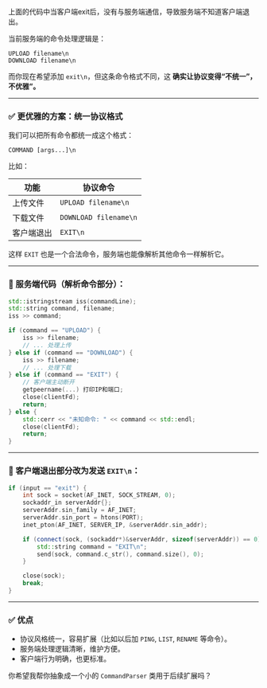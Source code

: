 上面的代码中当客户端exit后，没有与服务端通信，导致服务端不知道客户端退出。

当前服务端的命令处理逻辑是：

```
UPLOAD filename\n
DOWNLOAD filename\n
```

而你现在希望添加 `exit\n`，但这条命令格式不同，这 **确实让协议变得“不统一”，不优雅”。**

---

### ✅ 更优雅的方案：**统一协议格式**

我们可以把所有命令都统一成这个格式：

```
COMMAND [args...]\n
```

比如：

| 功能    | 协议命令                  |
| ----- | --------------------- |
| 上传文件  | `UPLOAD filename\n`   |
| 下载文件  | `DOWNLOAD filename\n` |
| 客户端退出 | `EXIT\n`              |

这样 `EXIT` 也是一个合法命令，服务端也能像解析其他命令一样解析它。

---

### 🔧 服务端代码（解析命令部分）：

```cpp
std::istringstream iss(commandLine);
std::string command, filename;
iss >> command;

if (command == "UPLOAD") {
    iss >> filename;
    // ... 处理上传
} else if (command == "DOWNLOAD") {
    iss >> filename;
    // ... 处理下载
} else if (command == "EXIT") {
    // 客户端主动断开
    getpeername(...) 打印IP和端口;
    close(clientFd);
    return;
} else {
    std::cerr << "未知命令: " << command << std::endl;
    close(clientFd);
    return;
}
```

---

### 🔧 客户端退出部分改为发送 `EXIT\n`：

```cpp
if (input == "exit") {
    int sock = socket(AF_INET, SOCK_STREAM, 0);
    sockaddr_in serverAddr{};
    serverAddr.sin_family = AF_INET;
    serverAddr.sin_port = htons(PORT);
    inet_pton(AF_INET, SERVER_IP, &serverAddr.sin_addr);

    if (connect(sock, (sockaddr*)&serverAddr, sizeof(serverAddr)) == 0) {
        std::string command = "EXIT\n";
        send(sock, command.c_str(), command.size(), 0);
    }

    close(sock);
    break;
}
```

---

### ✅ 优点

* 协议风格统一，容易扩展（比如以后加 `PING`, `LIST`, `RENAME` 等命令）。
* 服务端处理逻辑清晰，维护方便。
* 客户端行为明确，也更标准。

你希望我帮你抽象成一个小的 `CommandParser` 类用于后续扩展吗？
